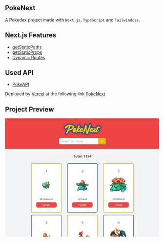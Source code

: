 ## PokeNext

A Pokedex project made with `Next.js`, `TypeScript` and `Tailwindcss`.

## Next.js Features
* [getStaticPaths](https://nextjs.org/docs/api-reference/data-fetching/get-static-paths)
* [getStaticProps](https://nextjs.org/docs/api-reference/data-fetching/get-static-props)
* [Dynamic Routes](https://nextjs.org/learn/basics/dynamic-routes/dynamic-routes-details)

## Used API
* [PokeAPI](https://pokeapi.co/)

Deployed by [Vercel](https://vercel.com/) at the following link [PokeNext](https://pokenext.vercel.app)

## Project Preview
<p align=center>
  <img src="./.github/poke-print.jpg"/>
</p>